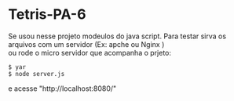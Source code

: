 # Tetris-PA-6

Se usou nesse projeto modeulos do java script. Para testar sirva os arquivos com um servidor (Ex: apche ou Nginx )   
ou rode o micro servidor que acompanha o prjeto:
```
$ yar 
$ node server.js
```
e acesse "http://localhost:8080/"


